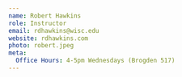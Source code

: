```yaml
---
name: Robert Hawkins
role: Instructor
email: rdhawkins@wisc.edu
website: rdhawkins.com
photo: robert.jpeg
meta:
  Office Hours: 4-5pm Wednesdays (Brogden 517)
---
```

